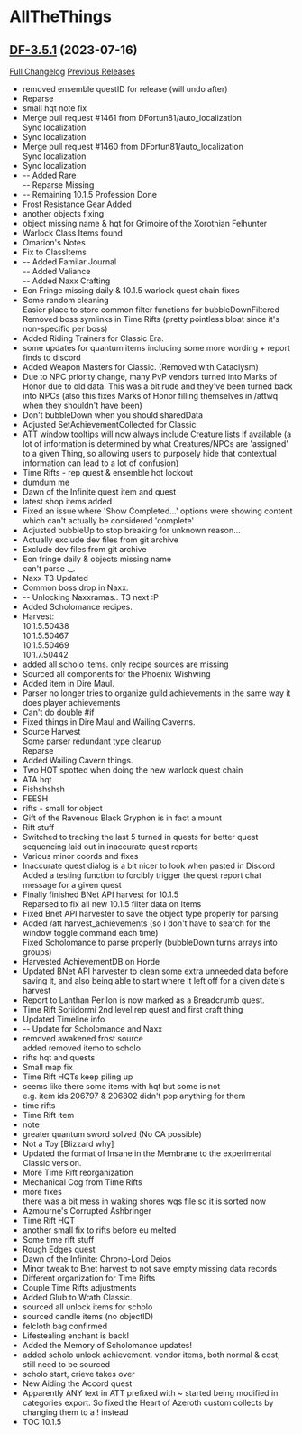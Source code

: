 # AllTheThings

## [DF-3.5.1](https://github.com/DFortun81/AllTheThings/tree/DF-3.5.1) (2023-07-16)
[Full Changelog](https://github.com/DFortun81/AllTheThings/compare/DF-3.5.0...DF-3.5.1) [Previous Releases](https://github.com/DFortun81/AllTheThings/releases)

- removed ensemble questID for release (will undo after)  
- Reparse  
- small hqt note fix  
- Merge pull request #1461 from DFortun81/auto\_localization  
    Sync localization  
- Sync localization  
- Merge pull request #1460 from DFortun81/auto\_localization  
    Sync localization  
- Sync localization  
- -- Added Rare  
    -- Reparse Missing  
- -- Remaining 10.1.5 Profession Done  
- Frost Resistance Gear Added  
- another objects fixing  
- object missing name & hqt for Grimoire of the Xorothian Felhunter  
- Warlock Class Items found  
- Omarion's Notes  
- Fix to ClassItems  
- -- Added Familar Journal  
    -- Added Valiance  
    -- Added Naxx Crafting  
- Eon Fringe missing daily & 10.1.5 warlock quest chain fixes  
- Some random cleaning  
    Easier place to store common filter functions for bubbleDownFiltered  
    Removed boss symlinks in Time Rifts (pretty pointless bloat since it's non-specific per boss)  
- Added Riding Trainers for Classic Era.  
- some updates for quantum items including some more wording + report finds to discord  
- Added Weapon Masters for Classic. (Removed with Cataclysm)  
- Due to NPC priority change, many PvP vendors turned into Marks of Honor due to old data. This was a bit rude and they've been turned back into NPCs (also this fixes Marks of Honor filling themselves in /attwq when they shouldn't have been)  
- Don't bubbleDown when you should sharedData  
- Adjusted SetAchievementCollected for Classic.  
- ATT window tooltips will now always include Creature lists if available (a lot of information is determined by what Creatures/NPCs are 'assigned' to a given Thing, so allowing users to purposely hide that contextual information can lead to a lot of confusion)  
- Time Rifts - rep quest & ensemble hqt lockout  
- dumdum me  
- Dawn of the Infinite quest item and quest  
- latest shop items added  
- Fixed an issue where 'Show Completed...' options were showing content which can't actually be considered 'complete'  
- Adjusted bubbleUp to stop breaking for unknown reason...  
- Actually exclude dev files from git archive  
- Exclude dev files from git archive  
- Eon fringe daily & objects missing name  
    can't parse ._.  
- Naxx T3 Updated  
- Common boss drop in Naxx.  
- -- Unlocking Naxxramas.. T3 next :P  
- Added Scholomance recipes.  
- Harvest:  
    10.1.5.50438  
    10.1.5.50467  
    10.1.5.50469  
    10.1.7.50442  
- added all scholo items. only recipe sources are missing  
- Sourced all components for the Phoenix Wishwing  
- Added item in Dire Maul.  
- Parser no longer tries to organize guild achievements in the same way it does player achievements  
- Can't do double #if  
- Fixed things in Dire Maul and Wailing Caverns.  
- Source Harvest  
    Some parser redundant type cleanup  
    Reparse  
- Added Wailing Cavern things.  
- Two HQT spotted when doing the new warlock quest chain  
- ATA hqt  
- Fishshshsh  
- FEESH  
- rifts - small for object  
- Gift of the Ravenous Black Gryphon is in fact a mount  
- Rift stuff  
- Switched to tracking the last 5 turned in quests for better quest sequencing laid out in inaccurate quest reports  
- Various minor coords and fixes  
- Inaccurate quest dialog is a bit nicer to look when pasted in Discord  
    Added a testing function to forcibly trigger the quest report chat message for a given quest  
- Finally finished BNet API harvest for 10.1.5  
    Reparsed to fix all new 10.1.5 filter data on Items  
- Fixed Bnet API harvester to save the object type properly for parsing  
- Added /att harvest\_achievements (so I don't have to search for the window toggle command each time)  
    Fixed Scholomance to parse properly (bubbleDown turns arrays into groups)  
- Harvested AchievementDB on Horde  
- Updated BNet API harvester to clean some extra unneeded data before saving it, and also being able to start where it left off for a given date's harvest  
- Report to Lanthan Perilon is now marked as a Breadcrumb quest.  
- Time Rift Soriidormi 2nd level rep quest and first craft thing  
- Updated Timeline info  
- -- Update for Scholomance and Naxx  
- removed awakened frost source  
    added removed itemo to scholo  
- rifts hqt and quests  
- Small map fix  
- Time Rift HQTs keep piling up  
- seems like there some items with hqt but some is not  
    e.g. item ids 206797 & 206802 didn't pop anything for them  
- time rifts  
- Time Rift item  
- note  
- greater quantum sword solved (No CA possible)  
- Not a Toy [Blizzard why]  
- Updated the format of Insane in the Membrane to the experimental Classic version.  
- More Time Rift reorganization  
- Mechanical Cog from Time Rifts  
- more fixes  
    there was a bit mess in waking shores wqs file so it is sorted now  
- Azmourne's Corrupted Ashbringer  
- Time Rift HQT  
- another small fix to rifts before eu melted  
- Some time rift stuff  
- Rough Edges quest  
- Dawn of the Infinite: Chrono-Lord Deios  
- Minor tweak to Bnet harvest to not save empty missing data records  
- Different organization for Time Rifts  
- Couple Time Rifts adjustments  
- Added Glub to Wrath Classic.  
- sourced all unlock items for scholo  
- sourced candle items (no objectID)  
- felcloth bag confirmed  
- Lifestealing enchant is back!  
- Added the Memory of Scholomance updates!  
- added scholo unlock achievement. vendor items, both normal & cost, still need to be sourced  
- scholo start, crieve takes over  
- New Aiding the Accord quest  
- Apparently ANY text in ATT prefixed with ~ started being modified in categories export. So fixed the Heart of Azeroth custom collects by changing them to a ! instead  
- TOC 10.1.5  
